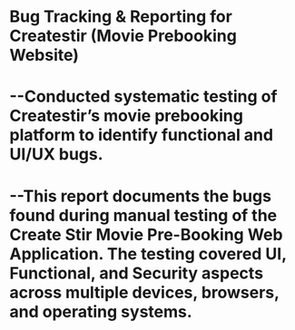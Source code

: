 # Bug Tracking & Reporting for Createstir (Movie Prebooking Website) 
# --Conducted systematic testing of Createstir’s movie prebooking platform to identify functional and UI/UX bugs.
# --This report documents the bugs found during manual testing of the Create Stir Movie Pre-Booking Web Application. The testing covered UI, Functional, and Security aspects across multiple devices, browsers, and operating systems.
